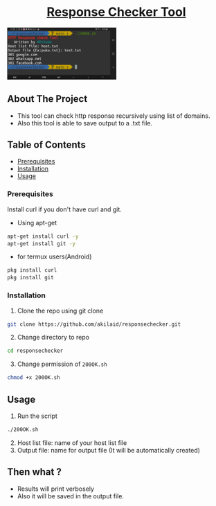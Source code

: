  <h1 align="center"><u>Response Checker Tool</u></h3>
 
 
 <a href="https://github.com/akilaid/responsechecker/">
    <img src="images/termux.jpg" alt="Logo" width="50%" height="50%">
  </a>
 
## About The Project

* This tool can check http response recursively using list of domains.
* Also this tool is able to save output to a .txt file.
 
## Table of Contents

* [Prerequisites](#prerequisites)
* [Installation](#installation)
* [Usage](#usage)

### Prerequisites

Install curl if you don't have curl and git.

* Using apt-get
```sh
apt-get install curl -y
apt-get install git -y
```
* for termux users(Android)
```sh
pkg install curl
pkg install git
```

### Installation

1. Clone the repo using git clone
```sh
git clone https://github.com/akilaid/responsechecker.git
```
2. Change directory to repo
```sh
cd responsechecker
```
3. Change permission of `200OK.sh`
```sh
chmod +x 200OK.sh
```

## Usage

1. Run the script
```sh
./200OK.sh
```
2. Host list file: name of your host list file
3. Output file: name for output file (It will be automatically created)

## Then what ?

* Results will print verbosely  
* Also it will be saved in the output file.


[product-screenshot]: images/termux.jpg

